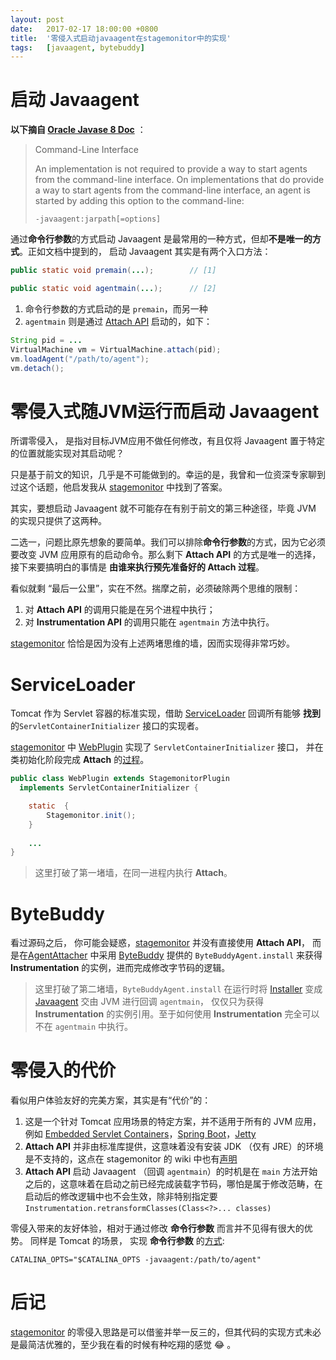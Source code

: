 ```yaml
---
layout:	post
date:	2017-02-17 18:00:00 +0800
title:	'零侵入式启动javaagent在stagemonitor中的实现'
tags:	[javaagent, bytebuddy]
---
```


# 启动 Javaagent

**以下摘自 [Oracle Javase 8 Doc](https://docs.oracle.com/javase/8/docs/api/java/lang/instrument/package-summary.html)** ：

> Command-Line Interface
>
> An implementation is not required to provide a way to start agents from the command-line interface. On implementations that do provide a way to start agents from the command-line interface, an agent is started by adding this option to the command-line:
>
> `-javaagent:jarpath[=options]`

通过**命令行参数**的方式启动 Javaagent 是最常用的一种方式，但却**不是唯一的方式**。正如文档中提到的， 启动 Javaagent 其实是有两个入口方法：


```java
public static void premain(...);        // [1]

public static void agentmain(...);      // [2]
```

1. 命令行参数的方式启动的是 `premain`，而另一种
2. `agentmain` 则是通过 [Attach API](http://docs.oracle.com/javase/8/docs/jdk/api/attach/spec/index.html) 启动的，如下：

```java
String pid = ...
VirtualMachine vm = VirtualMachine.attach(pid);
vm.loadAgent("/path/to/agent");
vm.detach();
```


# 零侵入式随JVM运行而启动 Javaagent

所谓零侵入， 是指对目标JVM应用不做任何修改，有且仅将 Javaagent 置于特定的位置就能实现对其启动呢？ 

只是基于前文的知识，几乎是不可能做到的。幸运的是，我曾和一位资深专家聊到过这个话题，他启发我从 [stagemonitor][sm] 中找到了答案。

<!--more-->

其实，要想启动 Javaagent 就不可能存在有别于前文的第三种途径，毕竟 JVM 的实现只提供了这两种。

二选一，问题比原先想象的要简单。我们可以排除**命令行参数**的方式，因为它必须要改变 JVM 应用原有的启动命令。那么剩下 **Attach API** 的方式是唯一的选择， 接下来要搞明白的事情是 **由谁来执行预先准备好的 Attach 过程**。

看似就剩 “最后一公里”，实在不然。揣摩之前，必须破除两个思维的限制：

1. 对 **Attach API** 的调用只能是在另个进程中执行；
2. 对 **Instrumentation API** 的调用只能在 `agentmain` 方法中执行。

[stagemonitor][sm] 恰恰是因为没有上述两堵思维的墙，因而实现得非常巧妙。

# ServiceLoader

Tomcat 作为 Servlet 容器的标准实现，借助 [ServiceLoader][sl] 回调所有能够 **找到** 的`ServletContainerInitializer` 接口的实现者。

[stagemonitor][sm] 中 [WebPlugin][wp] 实现了 `ServletContainerInitializer` 接口， 并在类初始化阶段完成 **Attach** 的[过程][init]。


```java
public class WebPlugin extends StagemonitorPlugin 
  implements ServletContainerInitializer {

	static  {
		Stagemonitor.init();
	}
	
	...
}	
```

> 这里打破了第一堵墙，在同一进程内执行 **Attach**。

# ByteBuddy

看过源码之后， 你可能会疑惑，[stagemonitor][sm] 并没有直接使用 **Attach API**， 而是在[AgentAttacher][aa] 中采用 [ByteBuddy](http://bytebuddy.net/#/) 提供的 `ByteBuddyAgent.install` 来获得 **Instrumentation** 的实例，进而完成修改字节码的逻辑。

> 这里打破了第二堵墙，`ByteBuddyAgent.install` 在运行时将 [Installer][inst] 变成 [Javaagent][ap] 交由 JVM 进行回调 `agentmain`， 仅仅只为获得 **Instrumentation** 的实例引用。至于如何使用 **Instrumentation** 完全可以不在 `agentmain` 中执行。

# 零侵入的代价

看似用户体验友好的完美方案，其实是有“代价”的：

1. 这是一个针对 Tomcat 应用场景的特定方案，并不适用于所有的 JVM 应用，例如 [Embedded Servlet Containers](https://github.com/stagemonitor/stagemonitor/wiki/Step-1%3A-In-Browser-Widget#embedded-servlet-containers)，[Spring Boot](https://github.com/stagemonitor/stagemonitor/wiki/Step-1%3A-In-Browser-Widget#spring-boot)，[Jetty](https://github.com/stagemonitor/stagemonitor/wiki/Step-1%3A-In-Browser-Widget#jetty)
2. **Attach API** 并非由标准库提供，这意味着没有安装 JDK （仅有 JRE）的环境是不支持的，这点在 stagemonitor 的 wiki 中也有[声明](https://github.com/stagemonitor/stagemonitor/wiki/Installation)
3. **Attach API** 启动 Javaagent （回调 `agentmain`）的时机是在 `main` 方法开始之后的，这意味着在启动之前已经完成装载字节码，哪怕是属于修改范畴，在启动后的修改逻辑中也不会生效，除非特别指定要 `Instrumentation.retransformClasses(Class<?>... classes)`

零侵入带来的友好体验，相对于通过修改 **命令行参数** 而言并不见得有很大的优势。 同样是 Tomcat 的场景， 实现 **命令行参数** 的[方式][ta]:

```
CATALINA_OPTS="$CATALINA_OPTS -javaagent:/path/to/agent"
```

# 后记

[stagemonitor][sm] 的零侵入思路是可以借鉴并举一反三的，但其代码的实现方式未必是最简洁优雅的，至少我在看的时候有种吃翔的感觉 😂 。


[sm]: https://github.com/hexdecteam/stagemonitor/tree/easestack-0.25.0
[sl]: http://docs.oracle.com/javase/8/docs/api/java/util/ServiceLoader.html
[wp]: https://github.com/hexdecteam/stagemonitor/blob/easestack-0.25.0/stagemonitor-web/src/main/java/org/stagemonitor/web/WebPlugin.java#L47
[init]: https://github.com/hexdecteam/stagemonitor/blob/easestack-0.25.0/stagemonitor-web/src/main/java/org/stagemonitor/web/WebPlugin.java#L56
[inst]: https://github.com/raphw/byte-buddy/blob/master/byte-buddy-agent/src/main/java/net/bytebuddy/agent/Installer.java#L69
[ap]: https://github.com/raphw/byte-buddy/blob/master/byte-buddy-agent/src/main/java/net/bytebuddy/agent/ByteBuddyAgent.java#L796
[aa]: https://github.com/hexdecteam/stagemonitor/blob/easestack-0.25.0/stagemonitor-core/src/main/java/org/stagemonitor/core/instrument/AgentAttacher.java#L94
[ta]: http://stackoverflow.com/questions/6697063/adding-javaagent-to-tomcat-6-server-where-do-i-put-it-and-in-what-format


